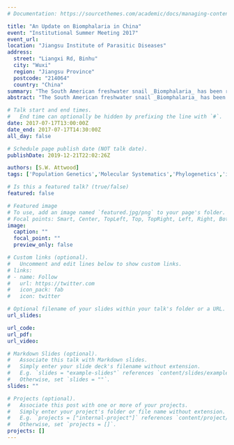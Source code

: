```yaml
---
# Documentation: https://sourcethemes.com/academic/docs/managing-content/

title: "An Update on Biomphalaria in China"
event: "Institutional Summer Meeting 2017"
event_url:
location: "Jiangsu Institute of Parasitic Diseases"
address:
  street: "Liangxi Rd, Binhu"
  city: "Wuxi"
  region: "Jiangsu Province"
  postcode: "214064"
  country: "China"
summary: "The South American freshwater snail _Biomphalaria_ has been reorted from Guangdong Province in southern China. The introduction of snails..."
abstract: "The South American freshwater snail _Biomphalaria_ has been reorted from Guangdong Province in southern China. The introduction of snails of this genus to China is of importance because several species are involved in the transmission of schistosomiasis to humans in South America and Africa. Although human schistosomiasis is endemic in China, the species involved is different and the introduction of schistosomiasis transmitted by _Biomphalaria_  would allow transmission to a greater population and in new habitats across southern China. Population phylogenetics has been used to identify the species involved, assess the relationships of populations in China, and estimate their origins and patterns of colonisation. This talk covers current developments in this area and considers the associated additional risk of schistosomiasis posed to China by these snails."

# Talk start and end times.
#   End time can optionally be hidden by prefixing the line with `#`.
date: 2017-07-17T13:00:00Z
date_end: 2017-07-17T14:30:00Z
all_day: false

# Schedule page publish date (NOT talk date).
publishDate: 2019-12-21T22:02:26Z

authors: [S.W. Attwood]
tags: ['Population Genetics','Molecular Systematics','Phylogenetics','invasive species','schistosmiasis']

# Is this a featured talk? (true/false)
featured: false

# Featured image
# To use, add an image named `featured.jpg/png` to your page's folder. 
# Focal points: Smart, Center, TopLeft, Top, TopRight, Left, Right, BottomLeft, Bottom, BottomRight.
image:
  caption: ""
  focal_point: ""
  preview_only: false

# Custom links (optional).
#   Uncomment and edit lines below to show custom links.
# links:
# - name: Follow
#   url: https://twitter.com
#   icon_pack: fab
#   icon: twitter

# Optional filename of your slides within your talk's folder or a URL.
url_slides:

url_code:
url_pdf:
url_video:

# Markdown Slides (optional).
#   Associate this talk with Markdown slides.
#   Simply enter your slide deck's filename without extension.
#   E.g. `slides = "example-slides"` references `content/slides/example-slides.md`.
#   Otherwise, set `slides = ""`.
slides: ""

# Projects (optional).
#   Associate this post with one or more of your projects.
#   Simply enter your project's folder or file name without extension.
#   E.g. `projects = ["internal-project"]` references `content/project/deep-learning/index.md`.
#   Otherwise, set `projects = []`.
projects: []
---
```

